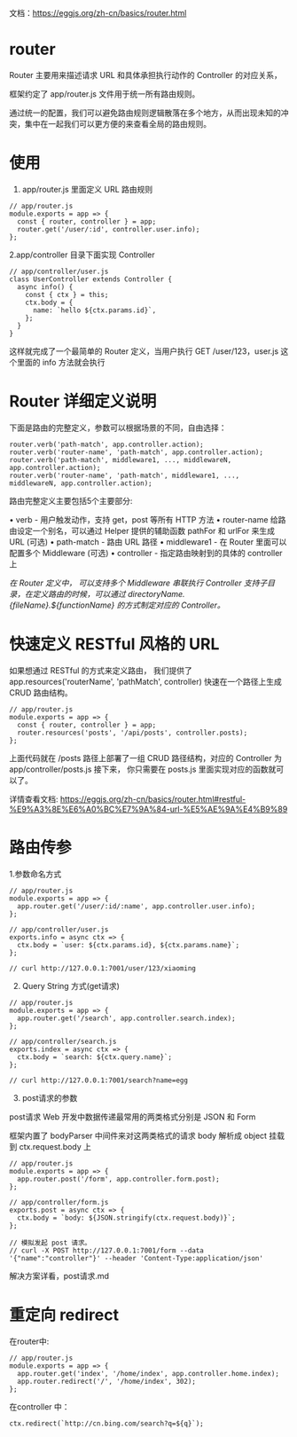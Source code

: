
文档：https://eggjs.org/zh-cn/basics/router.html


# router

Router 主要用来描述请求 URL 和具体承担执行动作的 Controller 的对应关系， 

框架约定了 app/router.js 文件用于统一所有路由规则。

通过统一的配置，我们可以避免路由规则逻辑散落在多个地方，从而出现未知的冲突，集中在一起我们可以更方便的来查看全局的路由规则。


# 使用

1. app/router.js 里面定义 URL 路由规则

```
// app/router.js
module.exports = app => {
  const { router, controller } = app;
  router.get('/user/:id', controller.user.info);
};
```

2.app/controller 目录下面实现 Controller

```
// app/controller/user.js
class UserController extends Controller {
  async info() {
    const { ctx } = this;
    ctx.body = {
      name: `hello ${ctx.params.id}`,
    };
  }
}
```

这样就完成了一个最简单的 Router 定义，当用户执行 GET /user/123，user.js 这个里面的 info 方法就会执行



# Router 详细定义说明

下面是路由的完整定义，参数可以根据场景的不同，自由选择：

```
router.verb('path-match', app.controller.action);
router.verb('router-name', 'path-match', app.controller.action);
router.verb('path-match', middleware1, ..., middlewareN, app.controller.action);
router.verb('router-name', 'path-match', middleware1, ..., middlewareN, app.controller.action);
```

路由完整定义主要包括5个主要部分:

• verb - 用户触发动作，支持 get，post 等所有 HTTP 方法
• router-name 给路由设定一个别名，可以通过 Helper 提供的辅助函数 pathFor 和 urlFor 来生成 URL (可选)
• path-match - 路由 URL 路径
• middleware1 - 在 Router 里面可以配置多个 Middleware (可选)
• controller - 指定路由映射到的具体的 controller 上

*在 Router 定义中， 可以支持多个 Middleware 串联执行*
*Controller 支持子目录，在定义路由的时候，可以通过 ${directoryName}.${fileName}.${functionName} 的方式制定对应的 Controller。*



# 快速定义 RESTful 风格的 URL

如果想通过 RESTful 的方式来定义路由， 我们提供了 app.resources('routerName', 'pathMatch', controller) 快速在一个路径上生成 CRUD 路由结构。

```
// app/router.js
module.exports = app => {
  const { router, controller } = app;
  router.resources('posts', '/api/posts', controller.posts);
};
```
上面代码就在 /posts 路径上部署了一组 CRUD 路径结构，对应的 Controller 为 app/controller/posts.js 接下来， 你只需要在 posts.js 里面实现对应的函数就可以了。

详情查看文档: https://eggjs.org/zh-cn/basics/router.html#restful-%E9%A3%8E%E6%A0%BC%E7%9A%84-url-%E5%AE%9A%E4%B9%89



# 路由传参
 
1.参数命名方式

```
// app/router.js
module.exports = app => {
  app.router.get('/user/:id/:name', app.controller.user.info);
};

// app/controller/user.js
exports.info = async ctx => {
  ctx.body = `user: ${ctx.params.id}, ${ctx.params.name}`;
};

// curl http://127.0.0.1:7001/user/123/xiaoming
```

2. Query String 方式(get请求)

```
// app/router.js
module.exports = app => {
  app.router.get('/search', app.controller.search.index);
};

// app/controller/search.js
exports.index = async ctx => {
  ctx.body = `search: ${ctx.query.name}`;
};

// curl http://127.0.0.1:7001/search?name=egg
```

3. post请求的参数

post请求 Web 开发中数据传递最常用的两类格式分别是 JSON 和 Form

框架内置了 bodyParser 中间件来对这两类格式的请求 body 解析成 object 挂载到 ctx.request.body 上

```
// app/router.js
module.exports = app => {
  app.router.post('/form', app.controller.form.post);
};

// app/controller/form.js
exports.post = async ctx => {
  ctx.body = `body: ${JSON.stringify(ctx.request.body)}`;
};

// 模拟发起 post 请求。
// curl -X POST http://127.0.0.1:7001/form --data '{"name":"controller"}' --header 'Content-Type:application/json'
```

解决方案详看，post请求.md



# 重定向 redirect

在router中:

```
// app/router.js
module.exports = app => {
  app.router.get('index', '/home/index', app.controller.home.index);
  app.router.redirect('/', '/home/index', 302);
};
```

在controller 中：

```
ctx.redirect(`http://cn.bing.com/search?q=${q}`);
```
